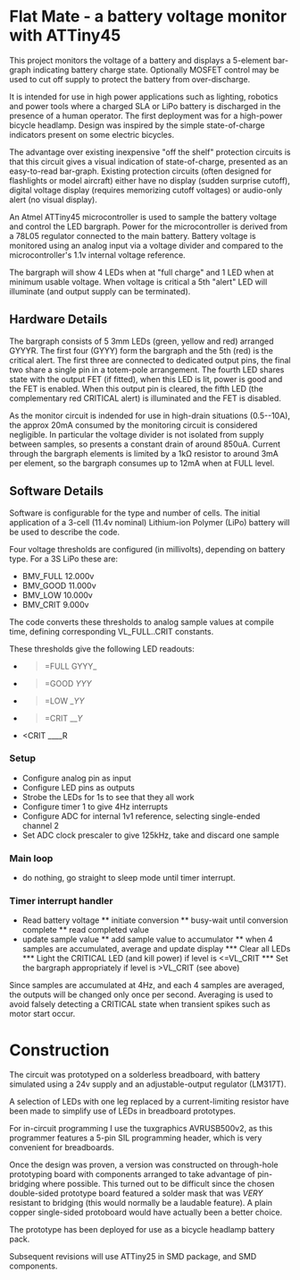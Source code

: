 Flat Mate - a battery voltage monitor with ATTiny45
===================================================

This project monitors the voltage of a battery and displays a
5-element bar-graph indicating battery charge state.  Optionally
MOSFET control may be used to cut off supply to protect the battery
from over-discharge.

It is intended for use in high power applications such as lighting,
robotics and power tools where a charged SLA or LiPo battery is
discharged in the presence of a human operator.  The first deployment
was for a high-power bicycle headlamp.   Design was inspired by the
simple state-of-charge indicators present on some electric bicycles.

The advantage over existing inexpensive "off the shelf" protection
circuits is that this circuit gives a visual indication of
state-of-charge, presented as an easy-to-read bar-graph.  Existing
protection circuits (often designed for flashlights or model aircraft)
either have no display (sudden surprise cutoff), digital voltage
display (requires memorizing cutoff voltages) or audio-only alert (no
visual display).

An Atmel ATTiny45 microcontroller is used to sample the battery
voltage and control the LED bargraph.  Power for the microcontroller
is derived from a 78L05 regulator connected to the main battery.
Battery voltage is monitored using an analog input via a voltage
divider and compared to the microcontroller's 1.1v internal voltage
reference.

The bargraph will show 4 LEDs when at "full charge" and 
1 LED when at minimum usable voltage.  When voltage is critical
a 5th "alert" LED will illuminate (and output supply can be terminated).

Hardware Details
----------------

The bargraph consists of 5 3mm LEDs (green, yellow and red) arranged
GYYYR.  The first four (GYYY) form the bargraph and the 5th (red) is
the critical alert.  The first three are connected to dedicated output
pins, the final two share a single pin in a totem-pole arrangement.
The fourth LED shares state with the output FET (if fitted), when this
LED is lit, power is good and the FET is enabled.  When this output
pin is cleared, the fifth LED (the complementary red CRITICAL
alert) is illuminated and the FET is disabled.

As the monitor circuit is indended for use in high-drain situations
(0.5--10A), the approx 20mA consumed by the monitoring circuit is
considered negligible.  In particular the voltage divider is not
isolated from supply between samples, so presents a constant drain of
around 850uA.  Current through the bargraph elements is limited by a
1kΩ resistor to around 3mA per element, so the bargraph consumes up to
12mA when at FULL level.


Software Details
----------------

Software is configurable for the type and number of cells.   The
initial application of a 3-cell (11.4v nominal) Lithium-ion Polymer
(LiPo) battery will be used to describe the code.

Four voltage thresholds are configured (in millivolts), depending on battery type.
For a 3S LiPo these are:

   * BMV_FULL 12.000v
   * BMV_GOOD 11.000v
   * BMV_LOW  10.000v
   * BMV_CRIT  9.000v

The code converts these thresholds to analog sample values at compile
time, defining corresponding VL_FULL..CRIT constants.

These thresholds give the following LED readouts:

   * >=FULL GYYY_
   * >=GOOD _YYY_
   * >=LOW  __YY_
   * >=CRIT ___Y_
   * <CRIT  ____R

### Setup

   * Configure analog pin as input
   * Configure LED pins as outputs
   * Strobe the LEDs for 1s to see that they all work
   * Configure timer 1 to give 4Hz interrupts
   * Configure ADC for internal 1v1 reference, selecting single-ended channel 2 
   * Set ADC clock prescaler to give 125kHz, take and discard one sample

### Main loop

   * do nothing, go straight to sleep mode until timer interrupt.

### Timer interrupt handler

   * Read battery voltage
   ** initiate conversion
   ** busy-wait until conversion complete
   ** read completed value
   * update sample value
   ** add sample value to accumulator
   ** when 4 samples are accumulated, average and update display
   *** Clear all LEDs
   *** Light the CRITICAL LED (and kill power) if level is <=VL_CRIT
   *** Set the bargraph appropriately if level is >VL_CRIT (see above)

Since samples are accumulated at 4Hz, and each 4 samples are averaged,
the outputs will be changed only once per second.  Averaging is used
to avoid falsely detecting a CRITICAL state when transient spikes such
as motor start occur.

Construction
============

The circuit was prototyped on a solderless breadboard, with battery
simulated using a 24v supply and an adjustable-output regulator
(LM317T).

A selection of LEDs with one leg replaced by a current-limiting
resistor have been made to simplify use of LEDs in breadboard
prototypes.

For in-circuit programming I use the tuxgraphics AVRUSB500v2, as this
programmer features a 5-pin SIL programming header, which is very
convenient for breadboards.   

Once the design was proven, a version was constructed on through-hole
prototyping board with components arranged to take advantage of
pin-bridging where possible.  This turned out to be difficult since
the chosen double-sided prototype board featured a solder mask that
was *VERY* resistant to bridging (this would normally be a laudable
feature).  A plain copper single-sided protoboard would have actually
been a better choice.

The prototype has been deployed for use as a bicycle headlamp battery
pack.

Subsequent revisions will use ATTiny25 in SMD package, and SMD
components.

